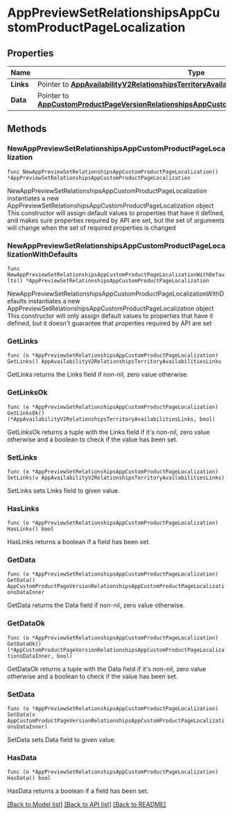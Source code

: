 # AppPreviewSetRelationshipsAppCustomProductPageLocalization

## Properties

Name | Type | Description | Notes
------------ | ------------- | ------------- | -------------
**Links** | Pointer to [**AppAvailabilityV2RelationshipsTerritoryAvailabilitiesLinks**](AppAvailabilityV2RelationshipsTerritoryAvailabilitiesLinks.md) |  | [optional] 
**Data** | Pointer to [**AppCustomProductPageVersionRelationshipsAppCustomProductPageLocalizationsDataInner**](AppCustomProductPageVersionRelationshipsAppCustomProductPageLocalizationsDataInner.md) |  | [optional] 

## Methods

### NewAppPreviewSetRelationshipsAppCustomProductPageLocalization

`func NewAppPreviewSetRelationshipsAppCustomProductPageLocalization() *AppPreviewSetRelationshipsAppCustomProductPageLocalization`

NewAppPreviewSetRelationshipsAppCustomProductPageLocalization instantiates a new AppPreviewSetRelationshipsAppCustomProductPageLocalization object
This constructor will assign default values to properties that have it defined,
and makes sure properties required by API are set, but the set of arguments
will change when the set of required properties is changed

### NewAppPreviewSetRelationshipsAppCustomProductPageLocalizationWithDefaults

`func NewAppPreviewSetRelationshipsAppCustomProductPageLocalizationWithDefaults() *AppPreviewSetRelationshipsAppCustomProductPageLocalization`

NewAppPreviewSetRelationshipsAppCustomProductPageLocalizationWithDefaults instantiates a new AppPreviewSetRelationshipsAppCustomProductPageLocalization object
This constructor will only assign default values to properties that have it defined,
but it doesn't guarantee that properties required by API are set

### GetLinks

`func (o *AppPreviewSetRelationshipsAppCustomProductPageLocalization) GetLinks() AppAvailabilityV2RelationshipsTerritoryAvailabilitiesLinks`

GetLinks returns the Links field if non-nil, zero value otherwise.

### GetLinksOk

`func (o *AppPreviewSetRelationshipsAppCustomProductPageLocalization) GetLinksOk() (*AppAvailabilityV2RelationshipsTerritoryAvailabilitiesLinks, bool)`

GetLinksOk returns a tuple with the Links field if it's non-nil, zero value otherwise
and a boolean to check if the value has been set.

### SetLinks

`func (o *AppPreviewSetRelationshipsAppCustomProductPageLocalization) SetLinks(v AppAvailabilityV2RelationshipsTerritoryAvailabilitiesLinks)`

SetLinks sets Links field to given value.

### HasLinks

`func (o *AppPreviewSetRelationshipsAppCustomProductPageLocalization) HasLinks() bool`

HasLinks returns a boolean if a field has been set.

### GetData

`func (o *AppPreviewSetRelationshipsAppCustomProductPageLocalization) GetData() AppCustomProductPageVersionRelationshipsAppCustomProductPageLocalizationsDataInner`

GetData returns the Data field if non-nil, zero value otherwise.

### GetDataOk

`func (o *AppPreviewSetRelationshipsAppCustomProductPageLocalization) GetDataOk() (*AppCustomProductPageVersionRelationshipsAppCustomProductPageLocalizationsDataInner, bool)`

GetDataOk returns a tuple with the Data field if it's non-nil, zero value otherwise
and a boolean to check if the value has been set.

### SetData

`func (o *AppPreviewSetRelationshipsAppCustomProductPageLocalization) SetData(v AppCustomProductPageVersionRelationshipsAppCustomProductPageLocalizationsDataInner)`

SetData sets Data field to given value.

### HasData

`func (o *AppPreviewSetRelationshipsAppCustomProductPageLocalization) HasData() bool`

HasData returns a boolean if a field has been set.


[[Back to Model list]](../README.md#documentation-for-models) [[Back to API list]](../README.md#documentation-for-api-endpoints) [[Back to README]](../README.md)


